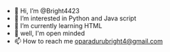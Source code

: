 - 👋 Hi, I’m @Bright4423
- 👀 I’m interested in Python and Java script
- 🌱 I’m currently learning HTML
- 💞️ well, I'm open minded
- 📫 How to reach me oparadurubright4@gmail.com

<!---
Bright4423/Bright4423 is a ✨ special ✨ repository because its `README.md` (this file) appears on your GitHub profile.
You can click the Preview link to take a look at your changes.
--->
